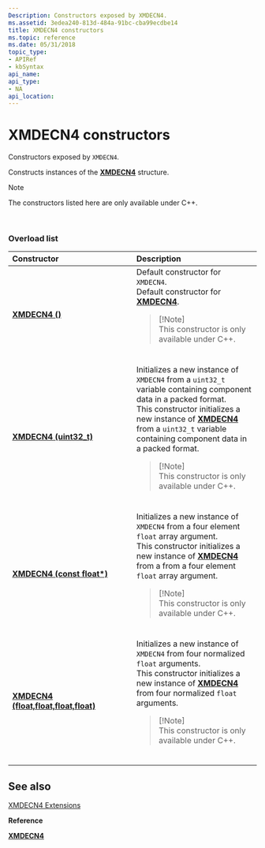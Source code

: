 ```yaml
---
Description: Constructors exposed by XMDECN4.
ms.assetid: 3edea240-813d-484a-91bc-cba99ecdbe14
title: XMDECN4 constructors
ms.topic: reference
ms.date: 05/31/2018
topic_type: 
- APIRef
- kbSyntax
api_name: 
api_type: 
- NA
api_location: 
---
```


# XMDECN4 constructors

Constructors exposed by `XMDECN4`.

Constructs instances of the [**XMDECN4**](https://msdn.microsoft.com/library/Ee419440(v=VS.85).aspx) structure.

> [!Note]  
> The constructors listed here are only available under C++.

 

### Overload list



<table>
<colgroup>
<col style="width: 50%" />
<col style="width: 50%" />
</colgroup>
<thead>
<tr class="header">
<th style="text-align: left;">Constructor</th>
<th style="text-align: left;">Description</th>
</tr>
</thead>
<tbody>
<tr class="odd">
<td style="text-align: left;"><a href="https://docs.microsoft.com/windows/desktop/api/directxpackedvector/nf-directxpackedvector-xmdecn4-xmdecn4(constfloat)"><strong>XMDECN4 ()</strong></a></td>
<td style="text-align: left;">Default constructor for <code>XMDECN4</code>. <br/> Default constructor for <a href="https://docs.microsoft.com/windows/desktop/api/directxpackedvector/ns-directxpackedvector-xmdecn4"><strong>XMDECN4</strong></a>. <br/>
<blockquote>
[!Note]<br />
This constructor is only available under C++.
</blockquote>
<br/></td>
</tr>
<tr class="even">
<td style="text-align: left;"><a href="https://docs.microsoft.com/windows/desktop/api/directxpackedvector/nf-directxpackedvector-xmdecn4-xmdecn4(uint32_t)"><strong>XMDECN4 (uint32_t)</strong></a></td>
<td style="text-align: left;">Initializes a new instance of <code>XMDECN4</code> from a <code>uint32_t</code> variable containing component data in a packed format. <br/> This constructor initializes a new instance of <a href="https://docs.microsoft.com/windows/desktop/api/directxpackedvector/ns-directxpackedvector-xmdecn4"><strong>XMDECN4</strong></a> from a <code>uint32_t</code> variable containing component data in a packed format. <br/>
<blockquote>
[!Note]<br />
This constructor is only available under C++.
</blockquote>
<br/></td>
</tr>
<tr class="odd">
<td style="text-align: left;"><a href="https://docs.microsoft.com/windows/desktop/api/directxpackedvector/nf-directxpackedvector-xmdecn4-xmdecn4(constfloat)"><strong>XMDECN4 (const float*)</strong></a></td>
<td style="text-align: left;">Initializes a new instance of <code>XMDECN4</code> from a four element <code>float</code> array argument. <br/> This constructor initializes a new instance of <a href="https://docs.microsoft.com/windows/desktop/api/directxpackedvector/ns-directxpackedvector-xmdecn4"><strong>XMDECN4</strong></a> from a from a four element <code>float</code> array argument. <br/>
<blockquote>
[!Note]<br />
This constructor is only available under C++.
</blockquote>
<br/></td>
</tr>
<tr class="even">
<td style="text-align: left;"><a href="https://docs.microsoft.com/windows/desktop/api/directxpackedvector/nf-directxpackedvector-xmdecn4-xmdecn4(float_float_float_float)"><strong>XMDECN4 (float,float,float,float)</strong></a></td>
<td style="text-align: left;">Initializes a new instance of <code>XMDECN4</code> from four normalized <code>float</code> arguments. <br/> This constructor initializes a new instance of <a href="https://docs.microsoft.com/windows/desktop/api/directxpackedvector/ns-directxpackedvector-xmdecn4"><strong>XMDECN4</strong></a> from four normalized <code>float</code> arguments. <br/>
<blockquote>
[!Note]<br />
This constructor is only available under C++.
</blockquote>
<br/></td>
</tr>
</tbody>
</table>



## See also

<dl> <dt>

[XMDECN4 Extensions](ovw-xmdecn4-extensions.md)
</dt> <dt>

**Reference**
</dt> <dt>

[**XMDECN4**](https://msdn.microsoft.com/library/Ee419440(v=VS.85).aspx)
</dt> </dl>

 

 





